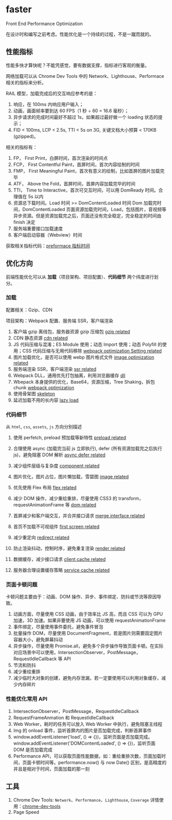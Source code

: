 # faster
Front End Performance Optimization

在设计时和编写之前考虑。性能优化是一个持续的过程，不是一蹴而就的。

## 性能指标

性能多快才算快呢？不能凭感觉，要有数据支撑，指标进行客观的衡量。

网络加载可以从 Chrome Dev Tools 中的 Network、Lighthouse、Performace 相关的指标来分析。

RAIL 模型，加载完成后的交互响应参考的是：
1. 响应，在 100ms 内响应用户输入；
2. 动画，画面帧率要到达 60 FPS（1 秒 ÷ 60 = 16.6 毫秒）；
3. 异步请求的完成时间最好不超过 1s，如果超过最好做一个 loading 状态的提示；
4. FID < 100ms, LCP < 2.5s, TTI < 5s on 3G, 关键文档大小预算 < 170KB (gzipped)。

相关的指标有：
1. FP， First Print，白屏时间，首次渲染的时间点
2. FCP， First Contentful Paint，首屏时间，首次内容绘制的时间
3. FMP， First Meaningful Paint，首次有意义的绘制，比如首屏的图片加载完毕
4. ATF， Above the Fold，首屏时间，首屏内容加载完毕的时间
5. TTI， Time to Interactive，首次可交互时间，可以用 DomReady 时间。合理值在 5s 以内
6. 资源总下载时间。Load 时间 >= DomContentLoaded 时间
  Dom 加载完时间，DomContentLoaded
  页面资源加载完时间，Load，包括图片，音视频等异步资源。但是资源加载完之后，页面还没有完全稳定，完全稳定的时间由 finish 决定
7. 服务端重要接口加载速度
8. 客户端启动容器（Webview）时间

获取相关指标代码：[preformace 指标时间](./src/performance.md)

## 优化方向

前端性能优化可以从 **加载**（项目架构、项目配置）、**代码细节** 两个纬度进行划分。

### 加载

配置相关：Gzip、CDN

项目架构：Webpack 配置、服务端 SSR，客户端渲染

1. 客户端 gzip 离线包，服务器资源 gzip 压缩包 [gzip related](./src/load/gzip.md)
2. CDN 静态资源 [cdn related](./src/load/cdn.md)
3. JS 代码压缩与混淆；ES Module 使用；动态 Import 使用；动态 Polyfill 的使用；CSS 代码压缩与无用代码移除 [webpack optimization Setting related](./src/load/building-tools-optimization-setting.md)
4. 图片加载优化，是否可以使用 webp 图片格式文件 [image optimization related](./src/load/image-optimization.md)
5. 服务端渲染 SSR，客户端渲染 [ssr related](./src/load/ssr.md)
6. Webpack DLL，通用优先打包抽离，利用浏览器缓存 [dll](./src/load/dll.md)
7. Wbepack 本身提供的优化，Base64，资源压缩，Tree Shaking，拆包 chunk [webpack optimization](./src/load/webpack-optimization.md)
8. 使用骨架图 [skeleton](./src/load/skeleton.md) 
9. 延迟加载不用的长内容 [lazy load](./src/load/lazy-load.md)

### 代码细节

从 `html`, `css`, `assets`, `js` 方向分别描述

1. 使用 perfetch, preload 预加载等新特性 [preload related](./src/code-detail/preload.md)
2. 合理使用 async (加载完当前 js 立即执行), defer (所有资源加载完之后执行 js)，避免阻塞 DOM 解析 [async defer related](./src/code-detail/async-defer.md)
3. 减少组件层级与复杂度 [component related](./src/code-detail/component.md)
4. 图片优化，图片占位，图片懒加载，雪碧图 [image related](./src/code-detail/image.md)

5. 优先使用 Flex 布局 [flex related](./src/code-detail/flex.md)
6. 减少 DOM 操作，减少重绘重排，尽量使用 CSS3 的 transform，requestAnimationFrame 等 [dom related](./src/code-detail/dom.md)

7. 首屏减少和客户端交互，并合并接口请求 [merge interface related](./src/code-detail/merge-interface.md)
8. 首页不加载不可视组件 [first screen related](./src/code-detail/first-screen.md)
9. 减少重定向 [redirect related](./src/code-detail/redirect.md)
10. 防止渲染抖动，控制时序，避免重复渲染 [render related](./src/code-detail/render.md)
11. 数据缓存，减少接口请求 [client cache related](./src/code-detail/cache.md)
12. 服务器合理设置缓存策略 [service cache related](./src/code-detail/service-cache.md)

### 页面卡顿问题

卡顿问题主要由于：动画、DOM 操作、异步、事件绑定、防抖或节流等原因导致。

1. 动画方面，尽量使用 CSS 动画，由于效率比 JS 高，而且 CSS 可以为 GPU 加速，3D 加速。如果非要使用 JS 动画，可以使用 requestAnimationFrame
2. 事件绑定，尽量使用事件委托，避免事件冒泡
3. 批量操作 DOM，尽量使用 DocumentFragment，若是图片则需要固定图片容器大小，避免屏幕抖动
4. 异步操作，尽量使用 Promise.all，避免多个异步操作导致页面卡顿。在实际对应场景中可以使用，IntersectionObserver，PostMessage，RequestIdleCallback 等 API
5. 节流和防抖
6. 减少重绘重排
7. 减少临时大对象的创建，避免内存泄漏，若一定要使用可以利用对象缓存，减少内存碎片

### 性能优化常用 API

1. IntersectionObserver，PostMessage，RequestIdleCallback
2. RequestFrameAnmation 和 RequestIdleCallback
3. Web Worker，耗时的任务可以放入 Web Worker 中执行，避免阻塞主线程
4. Img 的 onload 事件，监听首屏内的图片是否加载完成，判断首屏事件
5. window.addEventListener('load', () => {})，监听页面是否加载完成。 window.addEventListener('DOMContentLoaded', () => {})，监听页面 DOM 是否加载完成
6. Performance API，可以获取页面性能数据，如：重绘重排次数，页面加载时间，页面卡顿时间等。performance.now() 与 now Date() 区别，是高精度的并且是相对于时间，页面加载的那一刻

## 工具

1. Chrome Dev Tools: `Network`、`Performance`、`Lighthouse`, `Coverage`
详情使用：[chrome-dev-tools](./src/chrome-dev-tools.md)
2. Page Speed
